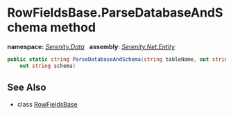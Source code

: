 # RowFieldsBase.ParseDatabaseAndSchema method
**namespace:** *[Serenity.Data](../../README.md#serenity.data-namespace)*   **assembly**: *[Serenity.Net.Entity](../../README.md)*

```csharp
public static string ParseDatabaseAndSchema(string tableName, out string database, 
    out string schema)
```

## See Also

* class [RowFieldsBase](../RowFieldsBase.md)